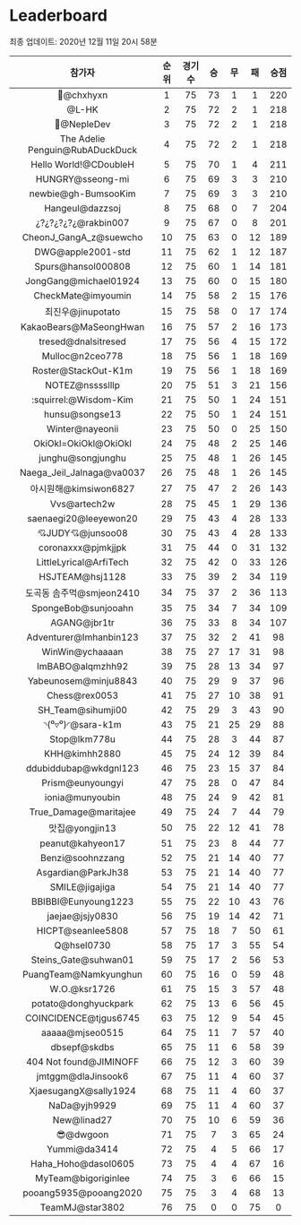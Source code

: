 # Leaderboard
최종 업데이트: 2020년 12월 11일 20시 58분




| 참가자 | 순위 | 경기수 | 승 | 무 | 패 | 승점 |
|:---:|:---:|:---:|:---:|:---:|:---:|:---:|
| 👑@chxhyxn | 1 | 75 | 73 | 1 | 1 | 220 |
| @L-HK | 2 | 75 | 72 | 2 | 1 | 218 |
| 💸@NepleDev | 3 | 75 | 72 | 2 | 1 | 218 |
| The Adelie Penguin@RubADuckDuck | 4 | 75 | 72 | 2 | 1 | 218 |
| Hello World!@CDoubleH | 5 | 75 | 70 | 1 | 4 | 211 |
| HUNGRY@sseong-mi | 6 | 75 | 69 | 3 | 3 | 210 |
| newbie@gh-BumsooKim | 7 | 75 | 69 | 3 | 3 | 210 |
| Hangeul@dazzsoj | 8 | 75 | 68 | 0 | 7 | 204 |
| ¿?¿?¿?¿?¿@rakbin007 | 9 | 75 | 67 | 0 | 8 | 201 |
| CheonJ_GangA_z@suewcho | 10 | 75 | 63 | 0 | 12 | 189 |
| DWG@apple2001-std | 11 | 75 | 62 | 1 | 12 | 187 |
| Spurs@hansol000808 | 12 | 75 | 60 | 1 | 14 | 181 |
| JongGang@michael01924 | 13 | 75 | 60 | 0 | 15 | 180 |
| CheckMate@imyoumin | 14 | 75 | 58 | 2 | 15 | 176 |
| 최진우@jinupotato | 15 | 75 | 58 | 0 | 17 | 174 |
| KakaoBears@MaSeongHwan | 16 | 75 | 57 | 2 | 16 | 173 |
| tresed@dnalsitresed | 17 | 75 | 56 | 4 | 15 | 172 |
| Mulloc@n2ceo778 | 18 | 75 | 56 | 1 | 18 | 169 |
| Roster@StackOut-K1m | 19 | 75 | 56 | 1 | 18 | 169 |
| NOTEZ@nsssslllp | 20 | 75 | 51 | 3 | 21 | 156 |
| :squirrel:@Wisdom-Kim | 21 | 75 | 50 | 1 | 24 | 151 |
| hunsu@songse13 | 22 | 75 | 50 | 1 | 24 | 151 |
| Winter@nayeonii | 23 | 75 | 50 | 0 | 25 | 150 |
| OkiOkl=OkiOkl@OkiOkl | 24 | 75 | 48 | 2 | 25 | 146 |
| junghu@songjunghu | 25 | 75 | 48 | 1 | 26 | 145 |
| Naega_Jeil_Jalnaga@va0037 | 26 | 75 | 48 | 1 | 26 | 145 |
| 아시원해@kimsiwon6827 | 27 | 75 | 47 | 2 | 26 | 143 |
| Vvs@artech2w | 28 | 75 | 45 | 1 | 29 | 136 |
| saenaegi20@leeyewon20 | 29 | 75 | 43 | 4 | 28 | 133 |
| 💘JUDY💘@junsoo08 | 30 | 75 | 43 | 4 | 28 | 133 |
| coronaxxx@pjmkjjpk | 31 | 75 | 44 | 0 | 31 | 132 |
| LittleLyrical@ArfiTech | 32 | 75 | 42 | 0 | 33 | 126 |
| HSJTEAM@hsj1128 | 33 | 75 | 39 | 2 | 34 | 119 |
| 도곡동 솜주먹@smjeon2410 | 34 | 75 | 37 | 2 | 36 | 113 |
| SpongeBob@sunjooahn | 35 | 75 | 34 | 7 | 34 | 109 |
| AGANG@jbr1tr | 36 | 75 | 33 | 8 | 34 | 107 |
| Adventurer@Imhanbin123 | 37 | 75 | 32 | 2 | 41 | 98 |
| WinWin@ychaaaan | 38 | 75 | 27 | 17 | 31 | 98 |
| ImBABO@alqmzhh92 | 39 | 75 | 28 | 13 | 34 | 97 |
| Yabeunosem@minju8843 | 40 | 75 | 29 | 9 | 37 | 96 |
| Chess@rex0053 | 41 | 75 | 27 | 10 | 38 | 91 |
| SH_Team@sihumji00 | 42 | 75 | 29 | 3 | 43 | 90 |
| ◝(⁰▿⁰)◜@sara-k1m | 43 | 75 | 21 | 25 | 29 | 88 |
| Stop@lkm778u | 44 | 75 | 28 | 3 | 44 | 87 |
| KHH@kimhh2880 | 45 | 75 | 24 | 12 | 39 | 84 |
| ddubiddubap@wkdgnl123 | 46 | 75 | 23 | 15 | 37 | 84 |
| Prism@eunyoungyi | 47 | 75 | 28 | 0 | 47 | 84 |
| ionia@munyoubin | 48 | 75 | 24 | 9 | 42 | 81 |
| True_Damage@maritajee | 49 | 75 | 24 | 7 | 44 | 79 |
| 맛집@yongjin13 | 50 | 75 | 22 | 12 | 41 | 78 |
| peanut@kahyeon17 | 51 | 75 | 23 | 8 | 44 | 77 |
| Benzi@soohnzzang | 52 | 75 | 21 | 14 | 40 | 77 |
| Asgardian@ParkJh38 | 53 | 75 | 21 | 14 | 40 | 77 |
| SMILE@jigajiga | 54 | 75 | 21 | 14 | 40 | 77 |
| BBIBBI@Eunyoung1223 | 55 | 75 | 22 | 10 | 43 | 76 |
| jaejae@jsjy0830 | 56 | 75 | 19 | 14 | 42 | 71 |
| HICPT@seanlee5808 | 57 | 75 | 18 | 7 | 50 | 61 |
| Q@hsel0730 | 58 | 75 | 17 | 3 | 55 | 54 |
| Steins_Gate@suhwan01 | 59 | 75 | 17 | 2 | 56 | 53 |
| PuangTeam@Namkyunghun | 60 | 75 | 16 | 0 | 59 | 48 |
| W.O.@ksr1726 | 61 | 75 | 15 | 3 | 57 | 48 |
| potato@donghyuckpark | 62 | 75 | 13 | 6 | 56 | 45 |
| COINCIDENCE@tjgus6745 | 63 | 75 | 12 | 9 | 54 | 45 |
| aaaaa@mjseo0515 | 64 | 75 | 11 | 7 | 57 | 40 |
| dbsepf@skdbs | 65 | 75 | 11 | 6 | 58 | 39 |
| 404 Not found@JIMINOFF | 66 | 75 | 12 | 3 | 60 | 39 |
| jmtggm@dlaJinsook6 | 67 | 75 | 11 | 4 | 60 | 37 |
| XjaesugangX@sally1924 | 68 | 75 | 11 | 4 | 60 | 37 |
| NaDa@yjh9929 | 69 | 75 | 11 | 4 | 60 | 37 |
| New@linad27 | 70 | 75 | 10 | 6 | 59 | 36 |
| 😎@dwgoon | 71 | 75 | 7 | 3 | 65 | 24 |
| Yummi@da3414 | 72 | 75 | 4 | 5 | 66 | 17 |
| Haha_Hoho@dasol0605 | 73 | 75 | 4 | 4 | 67 | 16 |
| MyTeam@bigoriginlee | 74 | 75 | 3 | 6 | 66 | 15 |
| pooang5935@pooang2020 | 75 | 75 | 3 | 4 | 68 | 13 |
| TeamMJ@star3802 | 76 | 75 | 0 | 0 | 75 | 0 |